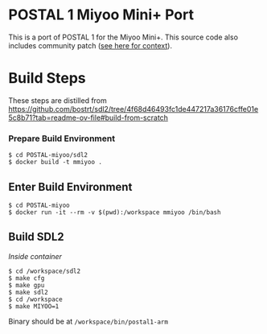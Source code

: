 # POSTAL 1 Miyoo Mini+ Port

This is a port of POSTAL 1 for the Miyoo Mini+. This source code also includes community patch ([see here for context](https://github.com/RWS-Studios/POSTAL-SourceCode/issues/1)).

# Build Steps

These steps are distilled from https://github.com/bostrt/sdl2/tree/4f68d46493fc1de447217a36176cffe01e5c8b71?tab=readme-ov-file#build-from-scratch

### Prepare Build Environment
```shell
$ cd POSTAL-miyoo/sdl2
$ docker build -t mmiyoo .
```

## Enter Build Environment
```shell
$ cd POSTAL-miyoo
$ docker run -it --rm -v $(pwd):/workspace mmiyoo /bin/bash
```

## Build SDL2
*Inside container*
```shell
$ cd /workspace/sdl2
$ make cfg
$ make gpu
$ make sdl2
$ cd /workspace
$ make MIYOO=1
```

Binary should be at `/workspace/bin/postal1-arm`
